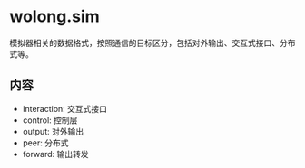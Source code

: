 # wolong.sim

模拟器相关的数据格式，按照通信的目标区分，包括对外输出、交互式接口、分布式等。

## 内容

- interaction: 交互式接口
- control: 控制层
- output: 对外输出
- peer: 分布式
- forward: 输出转发
